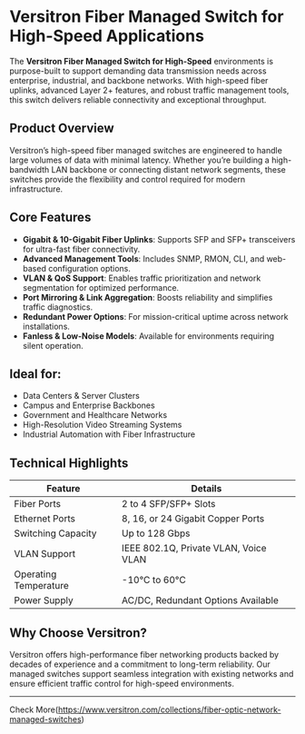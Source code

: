 # Versitron Fiber Managed Switch for High-Speed Applications

The **Versitron Fiber Managed Switch for High-Speed** environments is purpose-built to support demanding data transmission needs across enterprise, industrial, and backbone networks. With high-speed fiber uplinks, advanced Layer 2+ features, and robust traffic management tools, this switch delivers reliable connectivity and exceptional throughput.

## Product Overview

Versitron’s high-speed fiber managed switches are engineered to handle large volumes of data with minimal latency. Whether you’re building a high-bandwidth LAN backbone or connecting distant network segments, these switches provide the flexibility and control required for modern infrastructure.

## Core Features

- **Gigabit & 10-Gigabit Fiber Uplinks**: Supports SFP and SFP+ transceivers for ultra-fast fiber connectivity.
- **Advanced Management Tools**: Includes SNMP, RMON, CLI, and web-based configuration options.
- **VLAN & QoS Support**: Enables traffic prioritization and network segmentation for optimized performance.
- **Port Mirroring & Link Aggregation**: Boosts reliability and simplifies traffic diagnostics.
- **Redundant Power Options**: For mission-critical uptime across network installations.
- **Fanless & Low-Noise Models**: Available for environments requiring silent operation.

## Ideal for:

- Data Centers & Server Clusters  
- Campus and Enterprise Backbones  
- Government and Healthcare Networks  
- High-Resolution Video Streaming Systems  
- Industrial Automation with Fiber Infrastructure

## Technical Highlights

| Feature                 | Details                             |
|------------------------|-------------------------------------|
| Fiber Ports            | 2 to 4 SFP/SFP+ Slots               |
| Ethernet Ports         | 8, 16, or 24 Gigabit Copper Ports   |
| Switching Capacity     | Up to 128 Gbps                      |
| VLAN Support           | IEEE 802.1Q, Private VLAN, Voice VLAN |
| Operating Temperature  | -10°C to 60°C                       |
| Power Supply           | AC/DC, Redundant Options Available  |

## Why Choose Versitron?

Versitron offers high-performance fiber networking products backed by decades of experience and a commitment to long-term reliability. Our managed switches support seamless integration with existing networks and ensure efficient traffic control for high-speed environments.

---

Check More(https://www.versitron.com/collections/fiber-optic-network-managed-switches)
